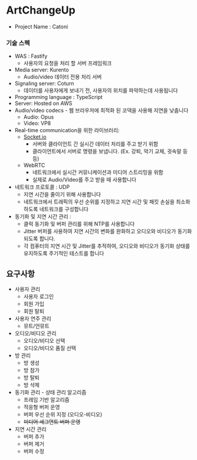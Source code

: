 # ArtChangeUp 

- Project Name : Catoni

### 기술 스펙

-   WAS : Fastify
    -   사용자의 요청을 처리 할 서버 프레임워크
-   Media server: Kurento
    -   Audio/video 데이터 전용 처리 서버
-   Signaling server: Coturn
    -   데이터를 사용자에게 보내기 전, 사용자의 위치를 파악하는데 사용됩니다
-   Programming language : TypeScript
-   Server: Hosted on AWS
-   Audio/video codecs - 웹 브라우저에 최적화 된 코덱을 사용해 지연을 낮춥니다
    -   Audio: Opus
    -   Video: VP8
-   Real-time communication을 위한 라이브러리:
    -   [Socket.io](http://socket.io/)
        -   서버와 클라이언트 간 실시간 데이터 처리를 주고 받기 위함
        -   클라이언트에서 서버로 명령을 보냅니다. (Ex. 강퇴, 악기 교체, 귓속말 등등)
    -   WebRTC
        -   네트워크에서 실시간 커뮤니케이션과 미디어 스트리밍을 위함
        -   실제로 Audio/Video를 주고 받을 때 사용합니다
-   네트워크 프로토콜 : UDP
    -   지연 시간을 줄이기 위해 사용합니다
    -   네트워크에서 트래픽의 우선 순위를 지정하고 지연 시간 및 패킷 손실을 최소화하도록 네트워크를 구성합니다
-   동기화 및 지연 시간 관리 :
    -   클럭 동기화 및 버퍼 관리를 위해 NTP를 사용합니다
    -   Jitter 버퍼를 사용하여 지연 시간의 변화를 완화하고 오디오와 비디오가 동기화되도록 합니다.
    -   각 컴퓨터의 지연 시간 및 Jitter를 추적하여, 오디오와 비디오가 동기화 상태를 유지하도록 주기적인 테스트를 합니다
 
## 요구사항 
- 사용자 관리
	- 사용자 로그인
	- 회원 가입
	- 회원 탈퇴
- 사용자 연주 관리
	- 뮤트/언뮤트
- 오디오/비디오 관리
	- 오디오/비디오 선택
	- 오디오/비디오 품질 선택
- 방 관리
	- 방 생성
	- 방 참가
	- 방 탈퇴
	- 방 삭제
- 동기화 관리 - 상태 관리 알고리즘
	- 프레임 기반 알고리즘
	- 적응형 버퍼 운영
	- 버퍼 우선 순위 지정 (오디오-비디오)
	- ~~미디어 세그먼트 버퍼 운영~~
- 지연 시간 관리
	- 버퍼 추가
	- 버퍼 제거
	- 버퍼 수정

